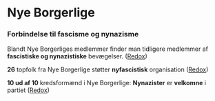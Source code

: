 # Nye Borgerlige

### Forbindelse til fascisme og nynazisme

Blandt Nye Borgerliges medlemmer finder man tidligere medlemmer af **fascistiske og nynazistiske** bevægelser. ([Redox](https://redox.dk/nyheder/nye-borgerlige-opstiller-tre-medlemmer-af-nyfascistiske-generation-identitaer-ved-kommunalvalget/))

**26** topfolk fra Nye Borgerlige støtter **nyfascistisk** organisation ([Redox](https://redox.dk/nyheder/26-topfolk-fra-nye-borgerlige-stoetter-nyfascistisk-organisation/))

**10 ud af 10** kredsformænd i Nye Borgerlige: **Nynazister** er **velkomne** i partiet ([Redox](https://redox.dk/nyheder/nye-borgerlige-nynazister-er-velkomne/))
